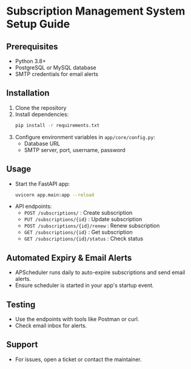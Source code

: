 # Subscription Management System Setup Guide

## Prerequisites
- Python 3.8+
- PostgreSQL or MySQL database
- SMTP credentials for email alerts

## Installation
1. Clone the repository
2. Install dependencies:
   ```sh
   pip install -r requirements.txt
   ```
3. Configure environment variables in `app/core/config.py`:
   - Database URL
   - SMTP server, port, username, password

## Usage
- Start the FastAPI app:
   ```sh
   uvicorn app.main:app --reload
   ```
- API endpoints:
   - `POST /subscriptions/` : Create subscription
   - `PUT /subscriptions/{id}` : Update subscription
   - `POST /subscriptions/{id}/renew` : Renew subscription
   - `GET /subscriptions/{id}` : Get subscription
   - `GET /subscriptions/{id}/status` : Check status

## Automated Expiry & Email Alerts
- APScheduler runs daily to auto-expire subscriptions and send email alerts.
- Ensure scheduler is started in your app's startup event.

## Testing
- Use the endpoints with tools like Postman or curl.
- Check email inbox for alerts.

## Support
- For issues, open a ticket or contact the maintainer.
